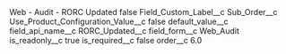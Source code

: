 <?xml version="1.0" encoding="UTF-8"?>
<CustomMetadata xmlns="http://soap.sforce.com/2006/04/metadata" xmlns:xsi="http://www.w3.org/2001/XMLSchema-instance" xmlns:xsd="http://www.w3.org/2001/XMLSchema">
    <label>Web - Audit - RORC Updated</label>
    <protected>false</protected>
    <values>
        <field>Field_Custom_Label__c</field>
        <value xsi:nil="true"/>
    </values>
    <values>
        <field>Sub_Order__c</field>
        <value xsi:nil="true"/>
    </values>
    <values>
        <field>Use_Product_Configuration_Value__c</field>
        <value xsi:type="xsd:boolean">false</value>
    </values>
    <values>
        <field>default_value__c</field>
        <value xsi:nil="true"/>
    </values>
    <values>
        <field>field_api_name__c</field>
        <value xsi:type="xsd:string">RORC_Updated__c</value>
    </values>
    <values>
        <field>field_form__c</field>
        <value xsi:type="xsd:string">Web_Audit</value>
    </values>
    <values>
        <field>is_readonly__c</field>
        <value xsi:type="xsd:boolean">true</value>
    </values>
    <values>
        <field>is_required__c</field>
        <value xsi:type="xsd:boolean">false</value>
    </values>
    <values>
        <field>order__c</field>
        <value xsi:type="xsd:double">6.0</value>
    </values>
</CustomMetadata>
